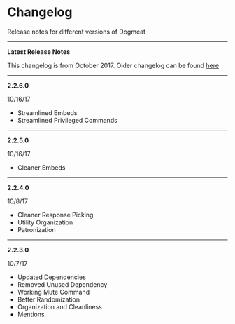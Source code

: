 # Changelog
Release notes for different versions of Dogmeat

---

**Latest Release Notes**

This changelog is from October 2017. Older changelog can be found [here](OldChangelog)

---

**2.2.6.0**

10/16/17

- Streamlined Embeds
- Streamlined Privileged Commands

---

**2.2.5.0**

10/16/17

- Cleaner Embeds

---

**2.2.4.0**

10/8/17

- Cleaner Response Picking
- Utility Organization
- Patronization

---

**2.2.3.0**

10/7/17

- Updated Dependencies
- Removed Unused Dependency
- Working Mute Command
- Better Randomization
- Organization and Cleanliness
- Mentions
